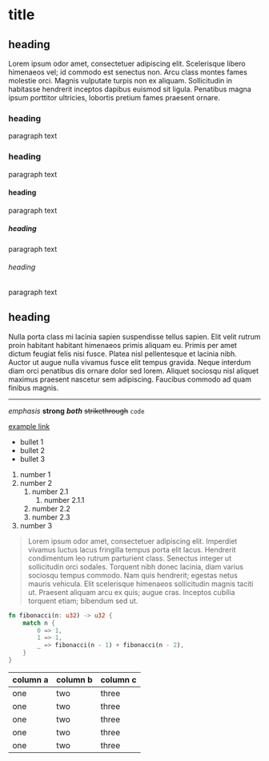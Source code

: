 # title

## heading

Lorem ipsum odor amet, consectetuer adipiscing elit. Scelerisque libero
himenaeos vel; id commodo est senectus non. Arcu class montes fames molestie
orci. Magnis vulputate turpis non ex aliquam. Sollicitudin in habitasse
hendrerit inceptos dapibus euismod sit ligula. Penatibus magna ipsum porttitor
ultricies, lobortis pretium fames praesent ornare.

### heading

paragraph text

### heading

paragraph text

#### heading

paragraph text

##### heading

paragraph text

###### heading

paragraph text

## heading

Nulla porta class mi lacinia sapien suspendisse tellus sapien. Elit velit
rutrum proin habitant habitant himenaeos primis aliquam eu. Primis per amet
dictum feugiat felis nisi fusce. Platea nisl pellentesque et lacinia nibh.
Auctor ut augue nulla vivamus fusce elit tempus gravida. Neque interdum diam
orci penatibus dis ornare dolor sed lorem. Aliquet sociosqu nisl aliquet
maximus praesent nascetur sem adipiscing. Faucibus commodo ad quam finibus
magnis.

---

*emphasis* **strong** ***both*** ~~strikethrough~~ `code`

[example link](https://example.com)

- bullet 1
- bullet 2
- bullet 3

1. number 1
2. number 2
    1. number 2.1
        1. number 2.1.1
    2. number 2.2
    3. number 2.3
3. number 3

> Lorem ipsum odor amet, consectetuer adipiscing elit. Imperdiet vivamus luctus
> lacus fringilla tempus porta elit lacus. Hendrerit condimentum leo rutrum
> parturient class. Senectus integer ut sollicitudin orci sodales. Torquent
> nibh donec lacinia, diam varius sociosqu tempus commodo. Nam quis hendrerit;
> egestas netus mauris vehicula. Elit scelerisque himenaeos sollicitudin magnis
> taciti ut. Praesent aliquam arcu ex quis; augue cras. Inceptos cubilia
> torquent etiam; bibendum sed ut.

```rust
fn fibonacci(n: u32) -> u32 {
    match n {
        0 => 1,
        1 => 1,
        _ => fibonacci(n - 1) + fibonacci(n - 2),
    }
}
```

| column a | column b | column c |
| --- | --- | --- |
| one | two | three |
| one | two | three |
| one | two | three |
| one | two | three |
| one | two | three |
